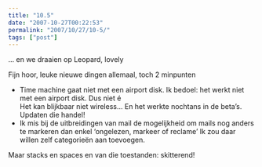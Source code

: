 ```yaml
---
title: "10.5"
date: "2007-10-27T00:22:53"
permalink: "2007/10/27/10-5/"
tags: ["post"]
---
```

… en we draaien op Leopard, lovely

Fijn hoor, leuke nieuwe dingen allemaal, toch 2 minpunten

* Time machine gaat niet met een airport disk. Ik bedoel: het werkt niet met een airport disk. Dus niet é  
    Het kan blijkbaar niet wireless… En het werkte nochtans in de beta’s. Updaten die handel!
* Ik mis bij de uitbreidingen van mail de mogelijkheid om mails nog anders te markeren dan enkel ‘ongelezen, markeer of reclame’ Ik zou daar willen zelf categorieën aan toevoegen.

Maar stacks en spaces en van die toestanden: skitterend!
